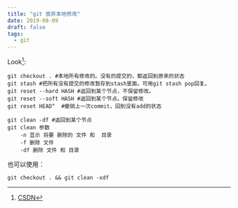 ```yaml
---
title: "git 放弃本地修改"
date: 2019-08-09
draft: false
tags:
  - git
---
```

Look[^first]:

```shell
git checkout . #本地所有修改的。没有的提交的，都返回到原来的状态
git stash #把所有没有提交的修改暂存到stash里面。可用git stash pop回复。
git reset --hard HASH #返回到某个节点，不保留修改。
git reset --soft HASH #返回到某个节点。保留修改
git reset HEAD^  #撤销上一次commit，回到没有add的状态

git clean -df #返回到某个节点
git clean 参数
    -n 显示 将要 删除的 文件 和  目录
    -f 删除 文件
    -df 删除 文件 和 目录
```

也可以使用：

```shell
git checkout . && git clean -xdf
```


[^first]: [CSDN](https://blog.csdn.net/leedaning/article/details/51304690)
